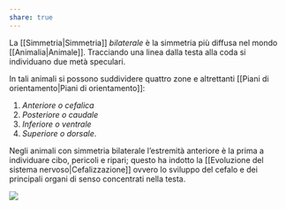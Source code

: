 ```yaml
---
share: true
---
```

La [[Simmetria|Simmetria]] *bilaterale* è la simmetria più diffusa nel mondo [[Animalia|Animale]].
Tracciando una linea dalla testa alla coda si individuano due metà speculari.

In tali animali si possono suddividere quattro zone e altrettanti [[Piani di orientamento|Piani di orientamento]]:
1. *Anteriore o cefalica*
2. *Posteriore o caudale*
3. *Inferiore o ventrale*
4. *Superiore o dorsale*.

Negli animali con simmetria bilaterale l’estremità anteriore è la prima a individuare cibo, pericoli e ripari; questo ha indotto la [[Evoluzione del sistema nervoso|Cefalizzazione]] ovvero lo sviluppo del cefalo e dei principali organi di senso concentrati nella testa.

![](22be806b38bfb64cfde31254042513e8_MD5%201.png)